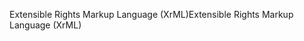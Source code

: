<span data-ttu-id="8ca14-101">Extensible Rights Markup Language (XrML)</span><span class="sxs-lookup"><span data-stu-id="8ca14-101">Extensible Rights Markup Language (XrML)</span></span>